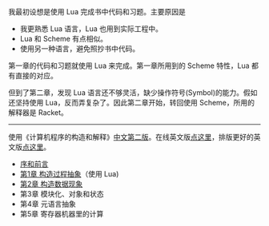 我最初设想是使用 Lua 完成书中代码和习题。主要原因是

* 我更熟悉 Lua 语言，Lua 也用到实际工程中。
* Lua 和 Scheme 有点相似。
* 使用另一种语言，避免照抄书中代码。

第一章的代码和习题就使用 Lua 来完成。第一章所用到的 Scheme 特性，Lua 都有直接的对应。

但到了第二章，发现 Lua 语言还不够灵活，缺少操作符号(Symbol)的能力。假如还坚持使用 Lua，反而弄复杂了。因此第二章开始，转回使用 Scheme，所用的解释器是 Racket。

-----

使用《计算机程序的构造和解释》[中文第二版](https://book.douban.com/subject/1148282/)。在线英文版[点这里](https://mitpress.mit.edu/sites/default/files/sicp/full-text/book/book.html)，排版更好的英文版[点这里](http://sarabander.github.io/sicp/html/index.xhtml)。

* [序和前言](./foreword/README.md)
* [第1章 构造过程抽象](./chapter_1/README.md)（使用 Lua)
* [第2章 构造数据现象](./chapter_2/README.md)
* 第3章 模块化、对象和状态
* 第4章 元语言抽象
* 第5章 寄存器机器里的计算

